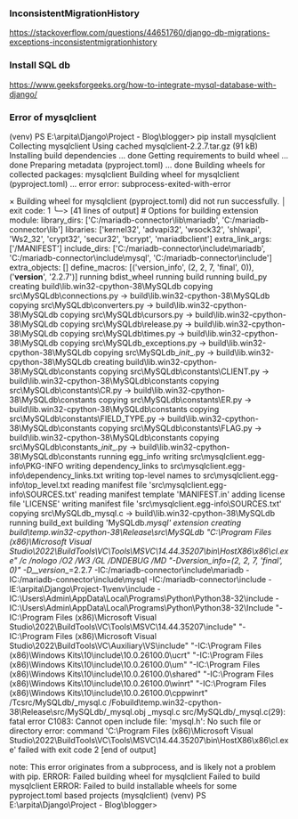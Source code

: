 
### InconsistentMigrationHistory

https://stackoverflow.com/questions/44651760/django-db-migrations-exceptions-inconsistentmigrationhistory



### Install SQL db

https://www.geeksforgeeks.org/how-to-integrate-mysql-database-with-django/


### Error of mysqlclient

(venv) PS E:\arpita\Django\Project - Blog\blogger> pip install mysqlclient
Collecting mysqlclient
  Using cached mysqlclient-2.2.7.tar.gz (91 kB)
  Installing build dependencies ... done
  Getting requirements to build wheel ... done
  Preparing metadata (pyproject.toml) ... done
Building wheels for collected packages: mysqlclient
  Building wheel for mysqlclient (pyproject.toml) ... error
  error: subprocess-exited-with-error

  × Building wheel for mysqlclient (pyproject.toml) did not run successfully.
  │ exit code: 1
  ╰─> [41 lines of output]
      # Options for building extension module:
        library_dirs: ['C:/mariadb-connector\\lib\\mariadb', 'C:/mariadb-connector\\lib']
        libraries: ['kernel32', 'advapi32', 'wsock32', 'shlwapi', 'Ws2_32', 'crypt32', 'secur32', 'bcrypt', 'mariadbclient']
        extra_link_args: ['/MANIFEST']
        include_dirs: ['C:/mariadb-connector\\include\\mariadb', 'C:/mariadb-connector\\include\\mysql', 'C:/mariadb-connector\\include']
        extra_objects: []
        define_macros: [('version_info', (2, 2, 7, 'final', 0)), ('__version__', '2.2.7')]
      running bdist_wheel
      running build
      running build_py
      creating build\lib.win32-cpython-38\MySQLdb
      copying src\MySQLdb\connections.py -> build\lib.win32-cpython-38\MySQLdb
      copying src\MySQLdb\converters.py -> build\lib.win32-cpython-38\MySQLdb
      copying src\MySQLdb\cursors.py -> build\lib.win32-cpython-38\MySQLdb
      copying src\MySQLdb\release.py -> build\lib.win32-cpython-38\MySQLdb
      copying src\MySQLdb\times.py -> build\lib.win32-cpython-38\MySQLdb
      copying src\MySQLdb\_exceptions.py -> build\lib.win32-cpython-38\MySQLdb
      copying src\MySQLdb\__init__.py -> build\lib.win32-cpython-38\MySQLdb
      creating build\lib.win32-cpython-38\MySQLdb\constants
      copying src\MySQLdb\constants\CLIENT.py -> build\lib.win32-cpython-38\MySQLdb\constants
      copying src\MySQLdb\constants\CR.py -> build\lib.win32-cpython-38\MySQLdb\constants
      copying src\MySQLdb\constants\ER.py -> build\lib.win32-cpython-38\MySQLdb\constants
      copying src\MySQLdb\constants\FIELD_TYPE.py -> build\lib.win32-cpython-38\MySQLdb\constants
      copying src\MySQLdb\constants\FLAG.py -> build\lib.win32-cpython-38\MySQLdb\constants
      copying src\MySQLdb\constants\__init__.py -> build\lib.win32-cpython-38\MySQLdb\constants
      running egg_info
      writing src\mysqlclient.egg-info\PKG-INFO
      writing dependency_links to src\mysqlclient.egg-info\dependency_links.txt
      writing top-level names to src\mysqlclient.egg-info\top_level.txt
      reading manifest file 'src\mysqlclient.egg-info\SOURCES.txt'
      reading manifest template 'MANIFEST.in'
      adding license file 'LICENSE'
      writing manifest file 'src\mysqlclient.egg-info\SOURCES.txt'
      copying src\MySQLdb\_mysql.c -> build\lib.win32-cpython-38\MySQLdb
      running build_ext
      building 'MySQLdb._mysql' extension
      creating build\temp.win32-cpython-38\Release\src\MySQLdb
      "C:\Program Files (x86)\Microsoft Visual Studio\2022\BuildTools\VC\Tools\MSVC\14.44.35207\bin\HostX86\x86\cl.exe" /c /nologo /O2 /W3 /GL /DNDEBUG /MD "-Dversion_info=(2, 2, 7, 'final', 0)" -D__version__=2.2.7 -IC:/mariadb-connector\include\mariadb -IC:/mariadb-connector\include\mysql -IC:/mariadb-connector\include -IE:\arpita\Django\Project-1\venv\include -IC:\Users\Admin\AppData\Local\Programs\Python\Python38-32\include -IC:\Users\Admin\AppData\Local\Programs\Python\Python38-32\Include "-IC:\Program Files (x86)\Microsoft Visual Studio\2022\BuildTools\VC\Tools\MSVC\14.44.35207\include" "-IC:\Program Files (x86)\Microsoft Visual Studio\2022\BuildTools\VC\Auxiliary\VS\include" "-IC:\Program Files (x86)\Windows Kits\10\include\10.0.26100.0\ucrt" "-IC:\Program Files (x86)\Windows Kits\10\\include\10.0.26100.0\\um" "-IC:\Program Files (x86)\Windows Kits\10\\include\10.0.26100.0\\shared" "-IC:\Program Files (x86)\Windows Kits\10\\include\10.0.26100.0\\winrt" "-IC:\Program Files (x86)\Windows Kits\10\\include\10.0.26100.0\\cppwinrt" /Tcsrc/MySQLdb/_mysql.c /Fobuild\temp.win32-cpython-38\Release\src/MySQLdb/_mysql.obj
      _mysql.c
      src/MySQLdb/_mysql.c(29): fatal error C1083: Cannot open include file: 'mysql.h': No such file or directory
      error: command 'C:\\Program Files (x86)\\Microsoft Visual Studio\\2022\\BuildTools\\VC\\Tools\\MSVC\\14.44.35207\\bin\\HostX86\\x86\\cl.exe' failed with exit code 2
      [end of output]

  note: This error originates from a subprocess, and is likely not a problem with pip.
  ERROR: Failed building wheel for mysqlclient
Failed to build mysqlclient
ERROR: Failed to build installable wheels for some pyproject.toml based projects (mysqlclient)
(venv) PS E:\arpita\Django\Project - Blog\blogger> 

